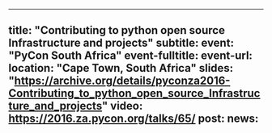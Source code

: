 
---
title: "Contributing to python open source Infrastructure and projects"
subtitle:
event: "PyCon South Africa"
event-fulltitle:
event-url: 
location: "Cape Town, South Africa"
slides: "https://archive.org/details/pyconza2016-Contributing_to_python_open_source_Infrastructure_and_projects"
video: https://2016.za.pycon.org/talks/65/
post:
news:
---